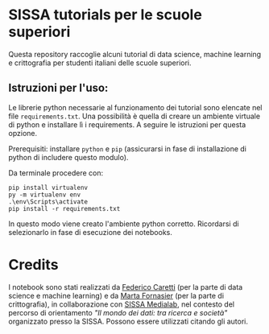 # SISSA tutorials per le scuole superiori

Questa repository raccoglie alcuni tutorial di data science, machine learning e crittografia per studenti italiani delle scuole superiori.

## Istruzioni per l'uso:
Le librerie python necessarie al funzionamento dei tutorial sono elencate nel file `requirements.txt`. Una possibilità è quella di creare un ambiente virtuale di python e installare lì i requirements. A seguire le istruzioni per questa opzione.

Prerequisiti: installare `python` e `pip` (assicurarsi in fase di installazione di python di includere questo modulo).

Da terminale procedere con:
```
pip install virtualenv
py -m virtualenv env
.\env\Scripts\activate
pip install -r requirements.txt
```
In questo modo viene creato l'ambiente python corretto. Ricordarsi di selezionarlo in fase di esecuzione dei notebooks.

# Credits
I notebook sono stati realizzati da [Federico Caretti](https://github.com/fcaretti) (per la parte di data science e machine learning) e da [Marta Fornasier](https://github.com/MartaFornasier) (per la parte di crittografia), in collaborazione con [SISSA Medialab](https://medialab.sissa.it/it), nel contesto del percorso di orientamento *"Il mondo dei dati: tra ricerca e società"* organizzato presso la SISSA. Possono essere utilizzati citando gli autori.